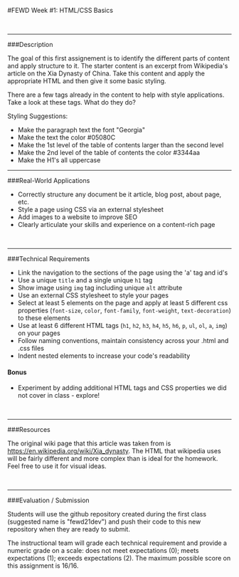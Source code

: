 #FEWD Week #1: HTML/CSS Basics


<br>

---


###Description


The goal of this first assignement is to identify the different parts of content and apply structure to it. The starter content is an excerpt from Wikipedia's article on the Xia Dynasty of China.  Take this content and apply the appropriate HTML and then give it some basic styling.

There are a few tags already in the content to help with style applications. Take a look at these tags. What do they do?

Styling Suggestions:
- Make the paragraph text the font "Georgia"
- Make the text the color #05080C
- Make the 1st level of the table of contents larger than the second level
- Make the 2nd level of the table of contents the color #3344aa
- Make the H1's all uppercase
---


###Real-World Applications


- Correctly structure any document be it article, blog post, about page, etc.
- Style a page using CSS via an external stylesheet
- Add images to a website to improve SEO
- Clearly articulate your skills and experience on a content-rich page


<br>

---


###Technical Requirements

- Link the navigation to the sections of the page using the 'a' tag and id's
- Use a unique `title` and a single unique `h1` tag
- Show image using `img` tag including unique `alt` attribute
- Use an external CSS stylesheet to style your pages
- Select at least 5 elements on the page and apply at least 5 different css properties (`font-size`, `color`, `font-family`, `font-weight`, `text-decoration`) to these elements
- Use at least 6 different HTML tags (`h1`, `h2`, `h3`, `h4`, `h5`, `h6`, `p`, `ul`, `ol`, `a`, `img`) on your pages
- Follow naming conventions, maintain consistency across your .html and .css files
- Indent nested elements to increase your code's readability

#### Bonus

- Experiment by adding additional HTML tags and CSS properties we did not cover in class - explore!


<br>

---

###Resources

The original wiki page that this article was taken from is https://en.wikipedia.org/wiki/Xia_dynasty.  The HTML that wikipedia uses will be fairly different and more complex than is ideal for the homework.  Feel free to use it for visual ideas.


<br>

---

###Evaluation / Submission

Students will use the github repository created during the first class (suggested name is "fewd21dev") and push their code to this new repository when they are ready to submit.

The instructional team will grade each technical requirement and provide a numeric grade on a scale: does not meet expectations (0); meets expectations (1); exceeds expectations (2).  The maximum possible score on this assignment is 16/16.

